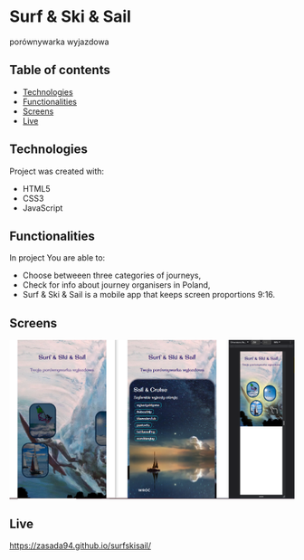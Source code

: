 # Surf & Ski & Sail

porównywarka wyjazdowa

## Table of contents

- [Technologies](#technologies)
- [Functionalities](#functionalities)
- [Screens](#screens)
- [Live](#live)


## Technologies

Project was created with:

- HTML5
- CSS3
- JavaScript

## Functionalities

In project You are able to:

- Choose betweeen three categories of journeys,
- Check for info about journey organisers in Poland,
- Surf & Ski & Sail is a mobile app that keeps screen proportions 9:16.

## Screens  
![Screenshot](./screenshots/1.png)


## Live
https://zasada94.github.io/surfskisail/
